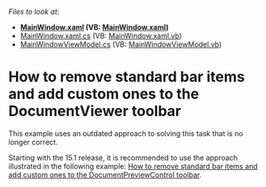 <!-- default file list -->
*Files to look at*:

* **[MainWindow.xaml](./CS/ToolbarWPF/MainWindow.xaml) (VB: [MainWindow.xaml](./VB/ToolbarWPF/MainWindow.xaml))**
* [MainWindow.xaml.cs](./CS/ToolbarWPF/MainWindow.xaml.cs) (VB: [MainWindow.xaml.vb](./VB/ToolbarWPF/MainWindow.xaml.vb))
* [MainWindowViewModel.cs](./CS/ToolbarWPF/MainWindowViewModel.cs) (VB: [MainWindowViewModel.vb](./VB/ToolbarWPF/MainWindowViewModel.vb))
<!-- default file list end -->
# How to remove standard bar items and add custom ones to the DocumentViewer toolbar


<p>This example uses an outdated approach to solving this task that is no longer correct.</p>
<p>Starting with the 15.1 release, it is recommended to use the approach illustrated in the following example: <a href="https://www.devexpress.com/Support/Center/e/T263038.aspx">How to remove standard bar items and add custom ones to the DocumentPreviewControl toolbar</a>.</p>

<br/>


